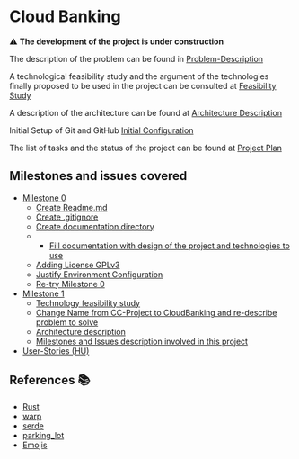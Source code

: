 # Cloud Banking

:warning: **The development of the project is under construction**


The description of the problem can be found in [Problem-Description](https://github.com/pepitoenpeligro/CC-Project/blob/master/docs/problem-description.md)

A technological feasibility study and the argument of the technologies finally proposed to be used in the project can be consulted at [Feasibility Study](https://github.com/pepitoenpeligro/CC-Project/blob/master/docs/feasibility-study.md)

A description of the architecture can be found at [Architecture Description](https://github.com/pepitoenpeligro/CC-Project/blob/master/docs/tecnology-architecture.md)

Initial Setup of Git and GitHub [Initial Configuration](https://github.com/pepitoenpeligro/CC-Project/blob/master/docs/environmentConfiguration.md)

The list of tasks and the status of the project can be found at [Project Plan](https://github.com/pepitoenpeligro/CloudBanking/projects/1)



## Milestones and issues covered
* [Milestone 0](https://github.com/pepitoenpeligro/CloudBanking/milestone/1)
  - [Create Readme.md](https://github.com/pepitoenpeligro/CloudBanking/issues/1)
  - [Create .gitignore](https://github.com/pepitoenpeligro/CloudBanking/issues/2)
  - [Create documentation directory](https://github.com/pepitoenpeligro/CloudBanking/issues/3)
  -   - [Fill documentation with design of the project and technologies to use](https://github.com/pepitoenpeligro/CloudBanking/issues/4)
  - [Adding License GPLv3](https://github.com/pepitoenpeligro/CloudBanking/issues/6)
  - [Justify Environment Configuration](https://github.com/pepitoenpeligro/CloudBanking/issues/7)
  - [Re-try Milestone 0](https://github.com/pepitoenpeligro/CloudBanking/issues/8)
* [Milestone 1](https://github.com/pepitoenpeligro/CloudBanking/milestone/2)
  - [Technology feasibility study](https://github.com/pepitoenpeligro/CloudBanking/issues/9)
  - [Change Name from CC-Project to CloudBanking and re-describe problem to solve](https://github.com/pepitoenpeligro/CloudBanking/issues/10)
  - [Architecture description](https://github.com/pepitoenpeligro/CloudBanking/issues/11)
  - [Milestones and Issues description involved in this project](https://github.com/pepitoenpeligro/CloudBanking/issues/12)
* [User-Stories (HU)](https://github.com/pepitoenpeligro/CloudBanking/milestone/3)

## References :books:
* [Rust](https://www.rust-lang.org)
* [warp](https://github.com/seanmonstar/warp)
* [serde](https://github.com/serde-rs/serde)
* [parking_lot](https://github.com/Amanieu/parking_lot)
* [Emojis](https://gist.github.com/rxaviers/7360908)



